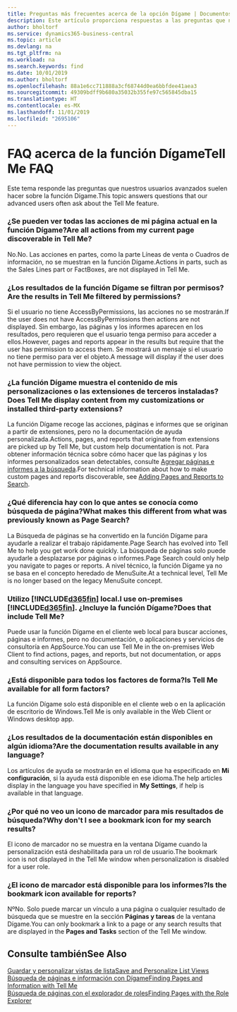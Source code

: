 ```yaml
---
title: Preguntas más frecuentes acerca de la opción Dígame | Documentos de Microsoft
description: Este artículo proporciona respuestas a las preguntas que nuestros socios y clientes suelen hacer sobre la función Dígame.
author: bholtorf
ms.service: dynamics365-business-central
ms.topic: article
ms.devlang: na
ms.tgt_pltfrm: na
ms.workload: na
ms.search.keywords: find
ms.date: 10/01/2019
ms.author: bholtorf
ms.openlocfilehash: 88a1e6cc711888a3cf68744d0ea6bbfdee41aea3
ms.sourcegitcommit: 49309bdff9b680a35032b355fe97c565845dba15
ms.translationtype: HT
ms.contentlocale: es-MX
ms.lasthandoff: 11/01/2019
ms.locfileid: "2695106"
---
```

# <a name="tell-me-faq"></a><span data-ttu-id="9c75f-103">FAQ acerca de la función Dígame</span><span class="sxs-lookup"><span data-stu-id="9c75f-103">Tell Me FAQ</span></span>
<span data-ttu-id="9c75f-104">Este tema responde las preguntas que nuestros usuarios avanzados suelen hacer sobre la función Dígame.</span><span class="sxs-lookup"><span data-stu-id="9c75f-104">This topic answers questions that our advanced users often ask about the Tell Me feature.</span></span>

### <a name="are-all-actions-from-my-current-page-discoverable-in-tell-me"></a><span data-ttu-id="9c75f-105">¿Se pueden ver todas las acciones de mi página actual en la función Dígame?</span><span class="sxs-lookup"><span data-stu-id="9c75f-105">Are all actions from my current page discoverable in Tell Me?</span></span>
<span data-ttu-id="9c75f-106">No.</span><span class="sxs-lookup"><span data-stu-id="9c75f-106">No.</span></span> <span data-ttu-id="9c75f-107">Las acciones en partes, como la parte Líneas de venta o Cuadros de información, no se muestran en la función Dígame.</span><span class="sxs-lookup"><span data-stu-id="9c75f-107">Actions in parts, such as the Sales Lines part or FactBoxes, are not displayed in Tell Me.</span></span>

### <a name="are-the-results-in-tell-me-filtered-by-permissions"></a><span data-ttu-id="9c75f-108">¿Los resultados de la función Dígame se filtran por permisos?</span><span class="sxs-lookup"><span data-stu-id="9c75f-108">Are the results in Tell Me filtered by permissions?</span></span>
<span data-ttu-id="9c75f-109">Si el usuario no tiene AccessByPermissions, las acciones no se mostrarán.</span><span class="sxs-lookup"><span data-stu-id="9c75f-109">If the user does not have AccessByPermissions then actions are not displayed.</span></span> <span data-ttu-id="9c75f-110">Sin embargo, las páginas y los informes aparecen en los resultados, pero requieren que el usuario tenga permiso para acceder a ellos.</span><span class="sxs-lookup"><span data-stu-id="9c75f-110">However, pages and reports appear in the results but require that the user has permission to access them.</span></span> <span data-ttu-id="9c75f-111">Se mostrará un mensaje si el usuario no tiene permiso para ver el objeto.</span><span class="sxs-lookup"><span data-stu-id="9c75f-111">A message will display if the user does not have permission to view the object.</span></span>

### <a name="does-tell-me-display-content-from-my-customizations-or-installed-third-party-extensions"></a><span data-ttu-id="9c75f-112">¿La función Dígame muestra el contenido de mis personalizaciones o las extensiones de terceros instaladas?</span><span class="sxs-lookup"><span data-stu-id="9c75f-112">Does Tell Me display content from my customizations or installed third-party extensions?</span></span>
<span data-ttu-id="9c75f-113">La función Dígame recoge las acciones, páginas e informes que se originan a partir de extensiones, pero no la documentación de ayuda personalizada.</span><span class="sxs-lookup"><span data-stu-id="9c75f-113">Actions, pages, and reports that originate from extensions are picked up by Tell Me, but custom help documentation is not.</span></span> <span data-ttu-id="9c75f-114">Para obtener información técnica sobre cómo hacer que las páginas y los informes personalizados sean detectables, consulte [Agregar páginas e informes a la búsqueda](/dynamics365/business-central/dev-itpro/developer/devenv-al-menusuite-functionality).</span><span class="sxs-lookup"><span data-stu-id="9c75f-114">For technical information about how to make custom pages and reports discoverable, see [Adding Pages and Reports to Search](/dynamics365/business-central/dev-itpro/developer/devenv-al-menusuite-functionality).</span></span>

### <a name="what-makes-this-different-from-what-was-previously-known-as-page-search"></a><span data-ttu-id="9c75f-115">¿Qué diferencia hay con lo que antes se conocía como búsqueda de página?</span><span class="sxs-lookup"><span data-stu-id="9c75f-115">What makes this different from what was previously known as Page Search?</span></span>
<span data-ttu-id="9c75f-116">La Búsqueda de páginas se ha convertido en la función Dígame para ayudarle a realizar el trabajo rápidamente.</span><span class="sxs-lookup"><span data-stu-id="9c75f-116">Page Search has evolved into Tell Me to help you get work done quickly.</span></span> <span data-ttu-id="9c75f-117">La búsqueda de páginas solo puede ayudarle a desplazarse por páginas o informes.</span><span class="sxs-lookup"><span data-stu-id="9c75f-117">Page Search could only help you navigate to pages or reports.</span></span> <span data-ttu-id="9c75f-118">A nivel técnico, la función Dígame ya no se basa en el concepto heredado de MenuSuite.</span><span class="sxs-lookup"><span data-stu-id="9c75f-118">At a technical level, Tell Me is no longer based on the legacy MenuSuite concept.</span></span>

### <a name="i-use-on-premises-included365finincludesd365fin_mdmd-does-that-include-tell-me"></a><span data-ttu-id="9c75f-119">Utilizo [!INCLUDE[d365fin](includes/d365fin_md.md)] local.</span><span class="sxs-lookup"><span data-stu-id="9c75f-119">I use on-premises [!INCLUDE[d365fin](includes/d365fin_md.md)].</span></span> <span data-ttu-id="9c75f-120">¿Incluye la función Dígame?</span><span class="sxs-lookup"><span data-stu-id="9c75f-120">Does that include Tell Me?</span></span>
<span data-ttu-id="9c75f-121">Puede usar la función Dígame en el cliente web local para buscar acciones, páginas e informes, pero no documentación, o aplicaciones y servicios de consultoría en AppSource.</span><span class="sxs-lookup"><span data-stu-id="9c75f-121">You can use Tell Me in the on-premises Web Client to find actions, pages, and reports, but not documentation, or apps and consulting services on AppSource.</span></span>

### <a name="is-tell-me-available-for-all-form-factors"></a><span data-ttu-id="9c75f-122">¿Está disponible para todos los factores de forma?</span><span class="sxs-lookup"><span data-stu-id="9c75f-122">Is Tell Me available for all form factors?</span></span>
<span data-ttu-id="9c75f-123">La función Dígame solo está disponible en el cliente web o en la aplicación de escritorio de Windows.</span><span class="sxs-lookup"><span data-stu-id="9c75f-123">Tell Me is only available in the Web Client or Windows desktop app.</span></span>

### <a name="are-the-documentation-results-available-in-any-language"></a><span data-ttu-id="9c75f-124">¿Los resultados de la documentación están disponibles en algún idioma?</span><span class="sxs-lookup"><span data-stu-id="9c75f-124">Are the documentation results available in any language?</span></span>
<span data-ttu-id="9c75f-125">Los artículos de ayuda se mostrarán en el idioma que ha especificado en **Mi configuración**, si la ayuda está disponible en ese idioma.</span><span class="sxs-lookup"><span data-stu-id="9c75f-125">The help articles display in the language you have specified in **My Settings**, if help is available in that language.</span></span>

### <a name="why-dont-i-see-a-bookmark-icon-for-my-search-results"></a><span data-ttu-id="9c75f-126">¿Por qué no veo un icono de marcador para mis resultados de búsqueda?</span><span class="sxs-lookup"><span data-stu-id="9c75f-126">Why don't I see a bookmark icon for my search results?</span></span>
<span data-ttu-id="9c75f-127">El icono de marcador no se muestra en la ventana Dígame cuando la personalización está deshabilitada para un rol de usuario.</span><span class="sxs-lookup"><span data-stu-id="9c75f-127">The bookmark icon is not displayed in the Tell Me window when personalization is disabled for a user role.</span></span>

### <a name="is-the-bookmark-icon-available-for-reports"></a><span data-ttu-id="9c75f-128">¿El icono de marcador está disponible para los informes?</span><span class="sxs-lookup"><span data-stu-id="9c75f-128">Is the bookmark icon available for reports?</span></span>
<span data-ttu-id="9c75f-129">Nº</span><span class="sxs-lookup"><span data-stu-id="9c75f-129">No.</span></span> <span data-ttu-id="9c75f-130">Solo puede marcar un vínculo a una página o cualquier resultado de búsqueda que se muestre en la sección **Páginas y tareas** de la ventana Dígame.</span><span class="sxs-lookup"><span data-stu-id="9c75f-130">You can only bookmark a link to a page or any search results that are displayed in the **Pages and Tasks** section of the Tell Me window.</span></span>


## <a name="see-also"></a><span data-ttu-id="9c75f-131">Consulte también</span><span class="sxs-lookup"><span data-stu-id="9c75f-131">See Also</span></span>  
[<span data-ttu-id="9c75f-132">Guardar y personalizar vistas de lista</span><span class="sxs-lookup"><span data-stu-id="9c75f-132">Save and Personalize List Views</span></span>](ui-views.md)  
[<span data-ttu-id="9c75f-133">Búsqueda de páginas e información con Dígame</span><span class="sxs-lookup"><span data-stu-id="9c75f-133">Finding Pages and Information with Tell Me</span></span>](ui-search.md)  
[<span data-ttu-id="9c75f-134">Búsqueda de páginas con el explorador de roles</span><span class="sxs-lookup"><span data-stu-id="9c75f-134">Finding Pages with the Role Explorer</span></span>](ui-role-explorer.md)
